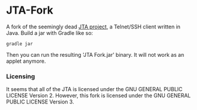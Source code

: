 JTA-Fork
========

A fork of the seemingly dead [JTA project](http://www.javatelnet.org/), a Telnet/SSH client written in Java. Build a jar with Gradle like so:

    gradle jar

Then you can run the resulting 'JTA Fork.jar' binary. It will not work as an applet anymore.

### Licensing ###

It seems that all of the JTA is licensed under the GNU GENERAL PUBLIC LICENSE Version 2. However, this fork is licensed under the GNU GENERAL PUBLIC LICENSE Version 3.
